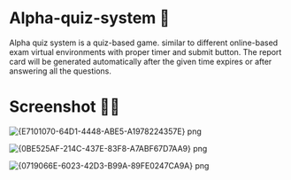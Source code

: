# Alpha-quiz-system 🎯
Alpha quiz system is a quiz-based game. similar to different online-based exam virtual environments with proper timer and submit button. The report card will be generated automatically after the given time expires or after answering all the questions.
# Screenshot 📕📜
![{E7101070-64D1-4448-ABE5-A1978224357E} png](https://user-images.githubusercontent.com/70909882/118395100-42e2a080-b666-11eb-9b2a-6e3dc2a78db7.jpg)


![{0BE525AF-214C-437E-83F8-A7ABF67D7AA9} png](https://user-images.githubusercontent.com/70909882/118395107-45dd9100-b666-11eb-8d3d-db2dc0bc24eb.jpg)


![{0719066E-6023-42D3-B99A-89FE0247CA9A} png](https://user-images.githubusercontent.com/70909882/118395108-47a75480-b666-11eb-8b7e-01d8ee0337ec.jpg)
